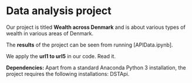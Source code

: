 # Data analysis project

Our project is titled **Wealth across Denmark** and is about various types of wealth in various areas of Denmark.

The **results** of the project can be seen from running [APIData.ipynb].

We apply the **url1 to url5** in our code. Read it.

**Dependencies:** Apart from a standard Anaconda Python 3 installation, the project requires the following installations:
DSTApi.
